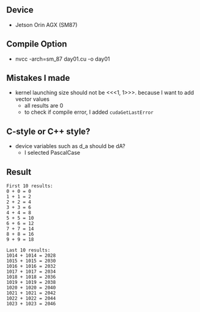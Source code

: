 ## Device
- Jetson Orin AGX (SM87)

## Compile Option
- nvcc -arch=sm_87 day01.cu -o day01

## Mistakes I made
- kernel launching size should not be <<<1, 1>>>. because I want to add vector values
  - all results are 0 
  - to check if compile error, I added `cudaGetLastError` 

## C-style or C++ style?
- device variables such as d_a should be dA?
  - I selected PascalCase

## Result

```text
First 10 results:
0 + 0 = 0
1 + 1 = 2
2 + 2 = 4
3 + 3 = 6
4 + 4 = 8
5 + 5 = 10
6 + 6 = 12
7 + 7 = 14
8 + 8 = 16
9 + 9 = 18

Last 10 results:
1014 + 1014 = 2028
1015 + 1015 = 2030
1016 + 1016 = 2032
1017 + 1017 = 2034
1018 + 1018 = 2036
1019 + 1019 = 2038
1020 + 1020 = 2040
1021 + 1021 = 2042
1022 + 1022 = 2044
1023 + 1023 = 2046
```
